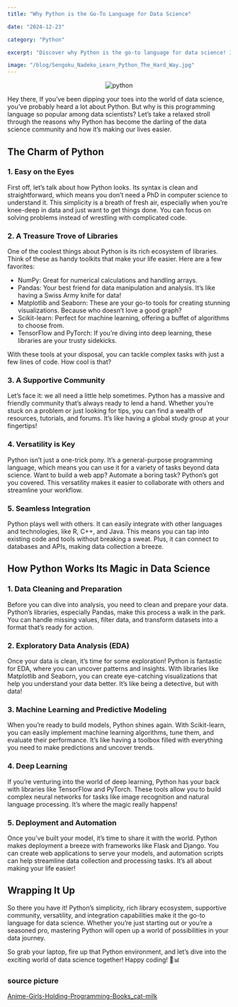 ```yaml
---
title: "Why Python is the Go-To Language for Data Science"

date: "2024-12-23"

category: "Python"

excerpt: "Discover why Python is the go-to language for data science! Its simplicity, rich libraries, and supportive community"

image: "/blog/Sengoku_Nadeko_Learn_Python_The_Hard_Way.jpg"
---
```


<p align="center">
  <img src="/blog/Helena_Blavatsky_Python_data-analytics.png" alt="python" />
</p>

Hey there, If you’ve been dipping your toes into the world of data science, you’ve probably heard a lot about Python. But why is this programming language so popular among data scientists? Let’s take a relaxed stroll through the reasons why Python has become the darling of the data science community and how it’s making our lives easier.

## **The Charm of Python**

### **1. Easy on the Eyes**

First off, let’s talk about how Python looks. Its syntax is clean and straightforward, which means you don’t need a PhD in computer science to understand it. This simplicity is a breath of fresh air, especially when you’re knee-deep in data and just want to get things done. You can focus on solving problems instead of wrestling with complicated code.

### **2. A Treasure Trove of Libraries**

One of the coolest things about Python is its rich ecosystem of libraries. Think of these as handy toolkits that make your life easier. Here are a few favorites:

- NumPy: Great for numerical calculations and handling arrays.
- Pandas: Your best friend for data manipulation and analysis. It’s like having a Swiss Army knife for data!
- Matplotlib and Seaborn: These are your go-to tools for creating stunning visualizations. Because who doesn’t love a good graph?
- Scikit-learn: Perfect for machine learning, offering a buffet of algorithms to choose from.
- TensorFlow and PyTorch: If you’re diving into deep learning, these libraries are your trusty sidekicks.

With these tools at your disposal, you can tackle complex tasks with just a few lines of code. How cool is that?

### **3. A Supportive Community**

Let’s face it: we all need a little help sometimes. Python has a massive and friendly community that’s always ready to lend a hand. Whether you’re stuck on a problem or just looking for tips, you can find a wealth of resources, tutorials, and forums. It’s like having a global study group at your fingertips!

### **4. Versatility is Key**

Python isn’t just a one-trick pony. It’s a general-purpose programming language, which means you can use it for a variety of tasks beyond data science. Want to build a web app? Automate a boring task? Python’s got you covered. This versatility makes it easier to collaborate with others and streamline your workflow.

### **5. Seamless Integration**

Python plays well with others. It can easily integrate with other languages and technologies, like R, C++, and Java. This means you can tap into existing code and tools without breaking a sweat. Plus, it can connect to databases and APIs, making data collection a breeze.

## **How Python Works Its Magic in Data Science**

### **1. Data Cleaning and Preparation**

Before you can dive into analysis, you need to clean and prepare your data. Python’s libraries, especially Pandas, make this process a walk in the park. You can handle missing values, filter data, and transform datasets into a format that’s ready for action.

### **2. Exploratory Data Analysis (EDA)**

Once your data is clean, it’s time for some exploration! Python is fantastic for EDA, where you can uncover patterns and insights. With libraries like Matplotlib and Seaborn, you can create eye-catching visualizations that help you understand your data better. It’s like being a detective, but with data!

### **3. Machine Learning and Predictive Modeling**

When you’re ready to build models, Python shines again. With Scikit-learn, you can easily implement machine learning algorithms, tune them, and evaluate their performance. It’s like having a toolbox filled with everything you need to make predictions and uncover trends.

### **4. Deep Learning**

If you’re venturing into the world of deep learning, Python has your back with libraries like TensorFlow and PyTorch. These tools allow you to build complex neural networks for tasks like image recognition and natural language processing. It’s where the magic really happens!

### **5. Deployment and Automation**

Once you’ve built your model, it’s time to share it with the world. Python makes deployment a breeze with frameworks like Flask and Django. You can create web applications to serve your models, and automation scripts can help streamline data collection and processing tasks. It’s all about making your life easier!

## **Wrapping It Up**

So there you have it! Python’s simplicity, rich library ecosystem, supportive community, versatility, and integration capabilities make it the go-to language for data science. Whether you’re just starting out or you’re a seasoned pro, mastering Python will open up a world of possibilities in your data journey.

So grab your laptop, fire up that Python environment, and let’s dive into the exciting world of data science together! Happy coding! 🐍📊

### source picture

[Anime-Girls-Holding-Programming-Books_cat-milk](https://github.com/cat-milk/Anime-Girls-Holding-Programming-Books/)
